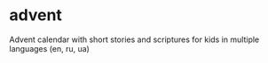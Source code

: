 # advent
Advent calendar with short stories and scriptures for kids in multiple languages (en, ru, ua)
